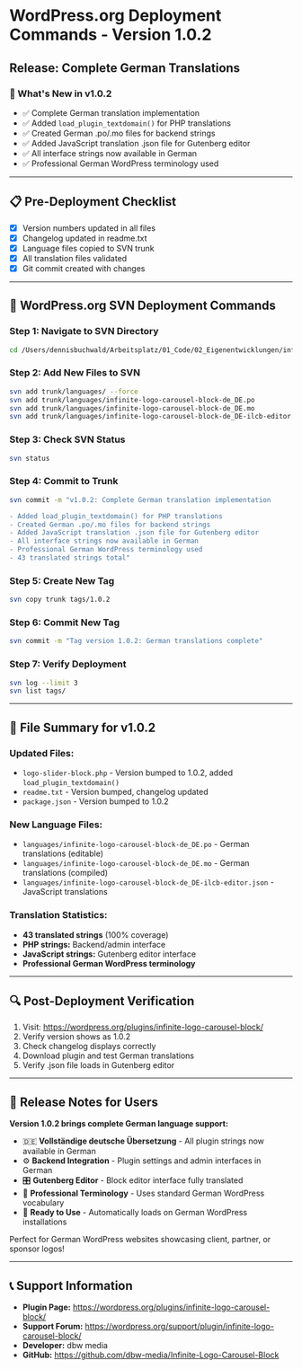 # WordPress.org Deployment Commands - Version 1.0.2

## Release: Complete German Translations

### 🎯 What's New in v1.0.2
- ✅ Complete German translation implementation
- ✅ Added `load_plugin_textdomain()` for PHP translations
- ✅ Created German .po/.mo files for backend strings
- ✅ Added JavaScript translation .json file for Gutenberg editor
- ✅ All interface strings now available in German
- ✅ Professional German WordPress terminology used

---

## 📋 Pre-Deployment Checklist

- [x] Version numbers updated in all files
- [x] Changelog updated in readme.txt
- [x] Language files copied to SVN trunk
- [x] All translation files validated
- [x] Git commit created with changes

---

## 🚀 WordPress.org SVN Deployment Commands

### Step 1: Navigate to SVN Directory
```bash
cd /Users/dennisbuchwald/Arbeitsplatz/01_Code/02_Eigenentwicklungen/infinite-logo-carousel-block/infinite-logo-carousel-block
```

### Step 2: Add New Files to SVN
```bash
svn add trunk/languages/ --force
svn add trunk/languages/infinite-logo-carousel-block-de_DE.po
svn add trunk/languages/infinite-logo-carousel-block-de_DE.mo
svn add trunk/languages/infinite-logo-carousel-block-de_DE-ilcb-editor.json
```

### Step 3: Check SVN Status
```bash
svn status
```

### Step 4: Commit to Trunk
```bash
svn commit -m "v1.0.2: Complete German translation implementation

- Added load_plugin_textdomain() for PHP translations
- Created German .po/.mo files for backend strings
- Added JavaScript translation .json file for Gutenberg editor
- All interface strings now available in German
- Professional German WordPress terminology used
- 43 translated strings total"
```

### Step 5: Create New Tag
```bash
svn copy trunk tags/1.0.2
```

### Step 6: Commit New Tag
```bash
svn commit -m "Tag version 1.0.2: German translations complete"
```

### Step 7: Verify Deployment
```bash
svn log --limit 3
svn list tags/
```

---

## 📁 File Summary for v1.0.2

### Updated Files:
- `logo-slider-block.php` - Version bumped to 1.0.2, added `load_plugin_textdomain()`
- `readme.txt` - Version bumped, changelog updated
- `package.json` - Version bumped to 1.0.2

### New Language Files:
- `languages/infinite-logo-carousel-block-de_DE.po` - German translations (editable)
- `languages/infinite-logo-carousel-block-de_DE.mo` - German translations (compiled)
- `languages/infinite-logo-carousel-block-de_DE-ilcb-editor.json` - JavaScript translations

### Translation Statistics:
- **43 translated strings** (100% coverage)
- **PHP strings:** Backend/admin interface
- **JavaScript strings:** Gutenberg editor interface
- **Professional German WordPress terminology**

---

## 🔍 Post-Deployment Verification

1. Visit: https://wordpress.org/plugins/infinite-logo-carousel-block/
2. Verify version shows as 1.0.2
3. Check changelog displays correctly
4. Download plugin and test German translations
5. Verify .json file loads in Gutenberg editor

---

## 🎉 Release Notes for Users

**Version 1.0.2 brings complete German language support:**

- 🇩🇪 **Vollständige deutsche Übersetzung** - All plugin strings now available in German
- ⚙️ **Backend Integration** - Plugin settings and admin interfaces in German
- 🎛️ **Gutenberg Editor** - Block editor interface fully translated
- 📝 **Professional Terminology** - Uses standard German WordPress vocabulary
- 🚀 **Ready to Use** - Automatically loads on German WordPress installations

Perfect for German WordPress websites showcasing client, partner, or sponsor logos!

---

## 📞 Support Information

- **Plugin Page:** https://wordpress.org/plugins/infinite-logo-carousel-block/
- **Support Forum:** https://wordpress.org/support/plugin/infinite-logo-carousel-block/
- **Developer:** dbw media
- **GitHub:** https://github.com/dbw-media/Infinite-Logo-Carousel-Block